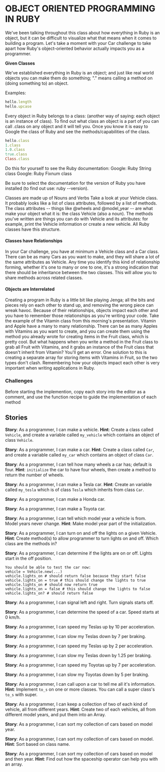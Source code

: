 # OBJECT ORIENTED PROGRAMMING IN RUBY
We've been talking throughout this class about how everything in Ruby is an object, but it can be difficult to visualize what that means when it comes to building a program. Let's take a moment with your Car challenge to take apart how Ruby's object-oriented behavior actually impacts you as a programmer.


**Given Classes**

We've established everything in Ruby is an object; and just like real world objects you can make them do something; "." means calling a method on (doing something to) an object.

Examples:

```RUBY
hello.length
hello.upcase
```

Every object in Ruby belongs to a class: (another way of saying: each object is an instance of class). To find out what class an object is a part of you can call .class on any object and it will tell you. Once you know it is easy to Google the class of Ruby and see the methods/capabilities of the class.

```RUBY
hello.class
1.class
1.0.class
true.class
Class.class
```

Do this for yourself to see the Ruby documentation:
Google: Ruby String class
Google: Ruby Fixnum class

Be sure to select the documentation for the version of Ruby you have installed (to find out use: ruby --version).

Classes are made up of Nouns and Verbs
Take a look at your Vehicle class. It probably looks like a list of class attributes, followed by a list of methods. The class attributes -- things like @wheels and @model_year -- are what make your object what it is: the class Vehicle (also a noun). The methods you've written are things you can do with Vehicle and its attributes: for example, print the Vehicle information or create a new vehicle. All Ruby classes have this structure.

#### Classes have Relationships
In your Car challenge, you have at minimum a Vehicle class and a Car class. There can be as many Cars as you want to make, and they will share a lot of the same attributes as Vehicle. Any time you identify this kind of relationship forming, whether it's one to many or one to one, it's a strong indication that there should be inheritance between the two classes. This will allow you to share methods across related classes.

#### Objects are Interrelated
Creating a program in Ruby is a little bit like playing Jenga; all the bits and pieces rely on each other to stand up, and removing the wrong piece can wreak havoc. Because of their relationships, objects impact each other and you have to remember those relationships as you're writing your code. Take the example of the Vitamin class from this morning's presentation. Vitamin and Apple have a many to many relationship. There can be as many Apples with Vitamins as you want to create, and you can create them using the method you already wrote for creating items in the Fruit class, which is pretty cool. But what happens when you write a method in the Fruit class to grab all Fruit with Vitamins, and it grabs an instance of the Fruit class that doesn't inherit from Vitamin? You'll get an error. One solution to this is creating a separate array for storing items with Vitamins in Fruit, so the two types don't clash. Remembering how your objects impact each other is very important when writing applications in Ruby.


### Challenges
Before starting the implemention, copy each story into the editor as a comment, and use the function recipe to guide the implementation of each method

## Stories

**Story**:	As a programmer, I can make a vehicle.
**Hint**:	Create a class called `Vehicle`, and create a variable called `my_vehicle` which contains an object of class `Vehicle`.

**Story**:	As a programmer, I can make a car.
**Hint**:	Create a class called `Car`, and create a variable called `my_car` which contains an object of class `Car`.

**Story**:	As a programmer, I can tell how many wheels a car has; default is four.
**Hint**:	`initialize` the car to have four wheels, then create a method to return the number of wheels.

**Story**:	As a programmer, I can make a Tesla car.
**Hint**:	Create an variable called `my_tesla` which is of class `Tesla` which inherits from class `Car`.

**Story**:	As a programmer, I can make a Honda car.

**Story**:	As a programmer, I can make a Toyota car.

**Story**:	As a programmer, I can tell which model year a vehicle is from. Model years never change.
**Hint**:	Make model year part of the initialization.

**Story**:	As a programmer, I can turn on and off the lights on a given Vehicle.
**Hint**:	Create method(s) to allow programmer to turn lights on and off. Which class are the methods in?

**Story**:	As a programmer, I can determine if the lights are on or off. Lights start in the off position.

```
You should be able to test the car now:
vehicle = Vehicle.new(...)
vehicle.lights_on # should return false because they start false
vehicle.lights_on = true # this should change the lights to true
vehicle.lights_on # should now return true
vehicle.lights_on = false # this should change the lights to false
vehicle.lights_on? # should return false
```

**Story**:  As a programmer, I can signal left and right. Turn signals starts off.

**Story**:	As a programmer, I can determine the speed of a car. Speed starts at 0 km/h.

**Story**:	As a programmer, I can speed my Teslas up by 10 per acceleration.

**Story**:	As a programmer, I can slow my Teslas down by 7 per braking.

**Story**:	As a programmer, I can speed my Teslas up by 2 per acceleration.

**Story**:	As a programmer, I can slow my Teslas down by 1.25 per braking.

**Story**:	As a programmer, I can speed my Toyotas up by 7 per acceleration.

**Story**:	As a programmer, I can slow my Toyotas down by 5 per braking.

**Story**:  As a programmer, I can call upon a car to tell me all it's information.
**Hint**: Implement `to_s` on one or more classes. You can call a super class's `to_s` with super.

**Story**:	As a programmer, I can keep a collection of two of each kind of vehicle, all from different years.
**Hint**:	Create two of each vehicles, all from different model years, and put them into an Array.

**Story**:	As a programmer, I can sort my collection of cars based on model year.

**Story**:	As a programmer, I can sort my collection of cars based on model.
**Hint**:	Sort based on class name.

**Story**:	As a programmer, I can sort my collection of cars based on model and then year.
**Hint**:   Find out how the spaceship operator can help you with an array.
